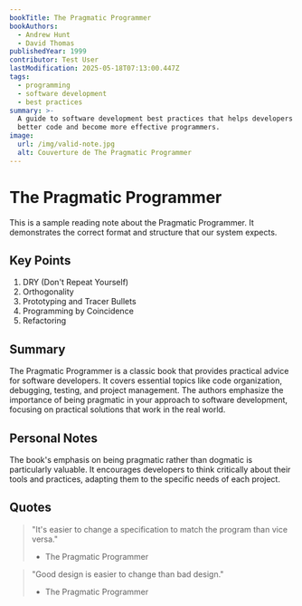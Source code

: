 ```yaml
---
bookTitle: The Pragmatic Programmer
bookAuthors:
  - Andrew Hunt
  - David Thomas
publishedYear: 1999
contributor: Test User
lastModification: 2025-05-18T07:13:00.447Z
tags:
  - programming
  - software development
  - best practices
summary: >-
  A guide to software development best practices that helps developers write
  better code and become more effective programmers.
image:
  url: /img/valid-note.jpg
  alt: Couverture de The Pragmatic Programmer
---
```


# The Pragmatic Programmer

This is a sample reading note about the Pragmatic Programmer. It demonstrates the correct format and structure that our system expects.

## Key Points

1. DRY (Don't Repeat Yourself)
2. Orthogonality
3. Prototyping and Tracer Bullets
4. Programming by Coincidence
5. Refactoring

## Summary

The Pragmatic Programmer is a classic book that provides practical advice for software developers. It covers essential topics like code organization, debugging, testing, and project management. The authors emphasize the importance of being pragmatic in your approach to software development, focusing on practical solutions that work in the real world.

## Personal Notes

The book's emphasis on being pragmatic rather than dogmatic is particularly valuable. It encourages developers to think critically about their tools and practices, adapting them to the specific needs of each project.

## Quotes

> "It's easier to change a specification to match the program than vice versa."
> - The Pragmatic Programmer

> "Good design is easier to change than bad design."
> - The Pragmatic Programmer 
